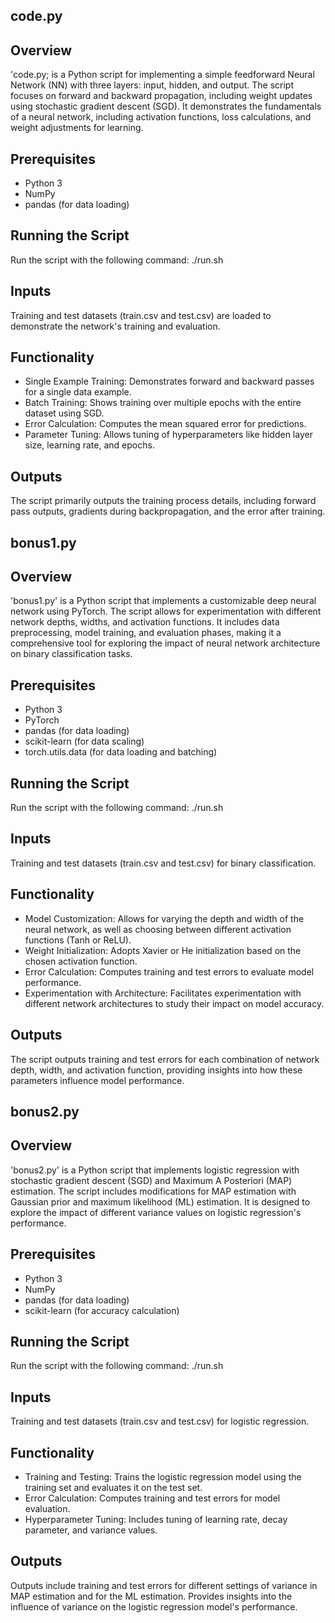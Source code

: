 ## code.py

## Overview
'code.py; is a Python script for implementing a simple feedforward Neural Network (NN) with three layers: input, hidden, and output. The script focuses on forward and backward propagation, including weight updates using stochastic gradient descent (SGD). It demonstrates the fundamentals of a neural network, including activation functions, loss calculations, and weight adjustments for learning.

## Prerequisites
- Python 3
- NumPy
- pandas (for data loading)

## Running the Script
Run the script with the following command:
./run.sh

## Inputs
Training and test datasets (train.csv and test.csv) are loaded to demonstrate the network's training and evaluation.

## Functionality
- Single Example Training: Demonstrates forward and backward passes for a single data example.
- Batch Training: Shows training over multiple epochs with the entire dataset using SGD.
- Error Calculation: Computes the mean squared error for predictions.
- Parameter Tuning: Allows tuning of hyperparameters like hidden layer size, learning rate, and epochs.

## Outputs
The script primarily outputs the training process details, including forward pass outputs, gradients during backpropagation, and the error after training.

## bonus1.py

## Overview
'bonus1.py' is a Python script that implements a customizable deep neural network using PyTorch. The script allows for experimentation with different network depths, widths, and activation functions. It includes data preprocessing, model training, and evaluation phases, making it a comprehensive tool for exploring the impact of neural network architecture on binary classification tasks.

## Prerequisites
- Python 3
- PyTorch
- pandas (for data loading)
- scikit-learn (for data scaling)
- torch.utils.data (for data loading and batching)

## Running the Script
Run the script with the following command:
./run.sh

## Inputs
Training and test datasets (train.csv and test.csv) for binary classification.

## Functionality
- Model Customization: Allows for varying the depth and width of the neural network, as well as choosing between different activation functions (Tanh or ReLU).
- Weight Initialization: Adopts Xavier or He initialization based on the chosen activation function.
- Error Calculation: Computes training and test errors to evaluate model performance.
- Experimentation with Architecture: Facilitates experimentation with different network architectures to study their impact on model accuracy.

## Outputs
The script outputs training and test errors for each combination of network depth, width, and activation function, providing insights into how these parameters influence model performance.

## bonus2.py

## Overview
'bonus2.py' is a Python script that implements logistic regression with stochastic gradient descent (SGD) and Maximum A Posteriori (MAP) estimation. The script includes modifications for MAP estimation with Gaussian prior and maximum likelihood (ML) estimation. It is designed to explore the impact of different variance values on logistic regression's performance.

## Prerequisites
- Python 3
- NumPy
- pandas (for data loading)
- scikit-learn (for accuracy calculation)
 
## Running the Script
Run the script with the following command:
./run.sh

## Inputs
Training and test datasets (train.csv and test.csv) for logistic regression.

## Functionality
- Training and Testing: Trains the logistic regression model using the training set and evaluates it on the test set.
- Error Calculation: Computes training and test errors for model evaluation.
- Hyperparameter Tuning: Includes tuning of learning rate, decay parameter, and variance values.

## Outputs
Outputs include training and test errors for different settings of variance in MAP estimation and for the ML estimation.
Provides insights into the influence of variance on the logistic regression model's performance.





